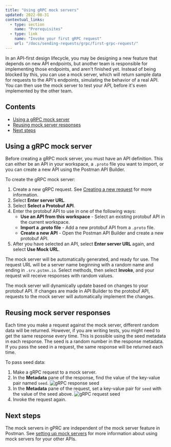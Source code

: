 ```yaml
---
title: "Using gRPC mock servers"
updated: 2022-08-31
contextual_links:
  - type: section
    name: "Prerequisites"
  - type: link
    name: "Invoke your first gRPC request"
    url: "/docs/sending-requests/grpc/first-grpc-request/"
---
```


In an API-first design lifecycle, you may be designing a new feature that depends on new API endpoints, but another team is responsible for implementing those endpoints, and aren't finished yet. Instead of being blocked by this, you can use a mock server, which will return sample data for requests to the API's endpoints, simulating the behavior of a real API. You can then use the mock server to test your API, before it's even implemented by the other team.

## Contents

* [Using a gRPC mock server](#using-a-grpc-mock-server)
* [Reusing mock server responses](#reusing-mock-server-responses)
* [Next steps](#next-steps)

## Using a gRPC mock server

Before creating a gRPC mock server, you must have an API definition. This can either be an API in your workspace, a `.proto` file you want to import, or you can create a new API using the Postman API Builder.

To create the gRPC mock server:

1. Create a new gRPC request. See [Creating a new request](/docs/sending-requests/grpc/grpc-request-interface/#creating-a-new-request) for more information.
1. Select **Enter server URL**.
1. Select **Select a Protobuf API**.
1. Enter the protobuf API to use in one of the following ways:
    * **Use an API from this workspace** - Select an existing protobuf API in the current workspace.
    * **Import a .proto file** - Add a new protobuf API from a `.proto` file.
    * **Create a new API** - Open the Postman API Builder and create a new protobuf API.
1. After you have selected an API, select **Enter server URL** again, and select **Use Mock URL**.

The mock server will be automatically generated, and ready for use. The request URL will be a server name beginning with a random name and ending in `.srv.pstmn.io`. Select methods, then select **Invoke**, and your request will receive responses with random values.

The mock server will dynamically update based on changes to your protobuf API. If changes are made in API Builder to the protobuf API, requests to the mock server will automatically implement the changes.

## Reusing mock server responses

Each time you make a request against the mock server, different random data will be returned. However, if you are writing tests, you might need to get the same response every time. This is possible using the seed metadata in each response. The seed is a random number in the response metadata. If you pass the seed in a request, the same response will be returned each time.

To pass seed data:

1. Make a gRPC request to a mock server.
1. In the **Metadata** pane of the response, find the value of the key-value pair named `seed`.
    <img src="https://assets.postman.com/postman-docs/v10/grpc-response-seed.jpg" alt="gRPC response seed">
1. In the **Metadata** pane of the request, set a key-value pair for `seed` with the value of the seed above.
    <img src="https://assets.postman.com/postman-docs/v10/grpc-request-seed.jpg" alt="gRPC request seed">
1. Invoke the request again.

## Next steps

The mock servers in gPRC are independent of the mock server feature in Postman. See [setting up mock servers](/docs/designing-and-developing-your-api/mocking-data/setting-up-mock/) for more information about using mock servers for your other APIs.
